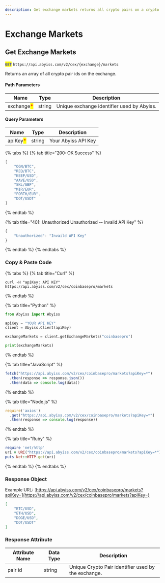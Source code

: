 ```yaml
---
description: Get exchange markets returns all crypto pairs on a crypto exchange.
---
```


# Exchange Markets

## Get Exchange Markets

<mark style="color:blue;">`GET`</mark> `https://api.abyiss.com/v2/cex/{exchange}/markets`

Returns an array of all crypto pair ids on the exchange.

#### Path Parameters

| Name                                       | Type   | Description                                |
| ------------------------------------------ | ------ | ------------------------------------------ |
| exchange<mark style="color:red;">\*</mark> | string | Unique exchange identifier used by Abyiss. |

#### Query Parameters

| Name                                     | Type   | Description         |
| ---------------------------------------- | ------ | ------------------- |
| apiKey<mark style="color:red;">\*</mark> | string | Your Abyiss API Key |

{% tabs %}
{% tab title="200: OK Success" %}
```javascript
[
    "OGN/BTC",
    "REQ/BTC",
    "KEEP/USD",
    "AAVE/USD",
    "SKL/GBP",
    "MIR/EUR",
    "FORTH/EUR",
    "DOT/USDT"
]
```
{% endtab %}

{% tab title="401: Unauthorized Unauthorized -- Invalid API Key" %}
```javascript
{
    "Unauthorized": "Invaild API Key"
}
```
{% endtab %}
{% endtabs %}

### Copy & Paste Code

{% tabs %}
{% tab title="Curl" %}
```shell
curl -H "apiKey: API KEY" https://api.abyiss.com/v2/cex/coinbasepro/markets
```
{% endtab %}

{% tab title="Python" %}
```python
from Abyiss import Abyiss

apiKey = "YOUR API KEY" 
client = Abyiss.Client(apiKey) 

exchangeMarkets = client.getExchangeMarkets("coinbasepro")

print(exchangeMarkets)
```
{% endtab %}

{% tab title="JavaScript" %}
```javascript
fetch("https://api.abyiss.com/v2/cex/coinbasepro/markets?apiKey=*")
  .then(response => response.json())
  .then(data => console.log(data))
```
{% endtab %}

{% tab title="Node.js" %}
```javascript
require('axios')
  .get("https://api.abyiss.com/v2/cex/coinbasepro/markets?apiKey=*")
  .then(response => console.log(response))
```
{% endtab %}

{% tab title="Ruby" %}
```ruby
require 'net/http'
uri = URI("https://api.abyiss.com/v2/cex/coinbasepro/markets?apiKey=*")
puts Net::HTTP.get(uri)
```
{% endtab %}
{% endtabs %}

### Response Object

Example URL: [https://api.abyiss.com/v2/cex/coinbasepro/markets?apiKey=](https://api.abyiss.com/v2/cex/coinbasepro/markets?apiKey=)

```json
[
    "BTC/USD",
    "ETH/USD",
    "DOGE/USD",
    "DOT/USDT"
]
```

### Response Attribute

| Attribute Name | Data Type | Description                                         |
| -------------- | --------- | --------------------------------------------------- |
| pair id        | string    | Unique Crypto Pair identifier used by the exchange. |
